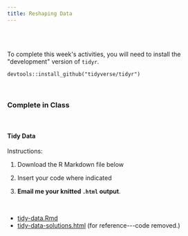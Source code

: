 ```yaml
---
title: Reshaping Data
---
```


<br><br>

To complete this week's activities, you will need to install the "development" version of `tidyr`.

```
devtools::install_github("tidyverse/tidyr")
```

<br>

### Complete in Class

<br>

#### **Tidy Data**

Instructions: 

1. Download the R Markdown file below

2. Insert your code where indicated

3. **Email me your knitted `.html` output**.

<br>

- [<i class="fab fa-markdown fa-sm"></i> tidy-data.Rmd](/livecode/reshaping-data/tidy-data.Rmd)
- [<i class="fas fa-code fa-sm"></i> tidy-data-solutions.html](/livecode/reshaping-data/tidy-data-solutions.html) (for reference---code removed.)
